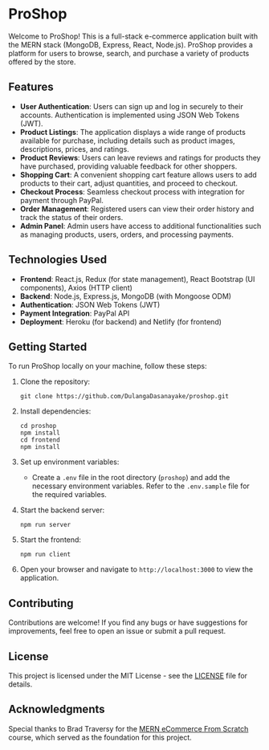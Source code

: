 # ProShop

Welcome to ProShop! This is a full-stack e-commerce application built with the MERN stack (MongoDB, Express, React, Node.js). ProShop provides a platform for users to browse, search, and purchase a variety of products offered by the store.

## Features

- **User Authentication**: Users can sign up and log in securely to their accounts. Authentication is implemented using JSON Web Tokens (JWT).
- **Product Listings**: The application displays a wide range of products available for purchase, including details such as product images, descriptions, prices, and ratings.
- **Product Reviews**: Users can leave reviews and ratings for products they have purchased, providing valuable feedback for other shoppers.
- **Shopping Cart**: A convenient shopping cart feature allows users to add products to their cart, adjust quantities, and proceed to checkout.
- **Checkout Process**: Seamless checkout process with integration for payment through PayPal.
- **Order Management**: Registered users can view their order history and track the status of their orders.
- **Admin Panel**: Admin users have access to additional functionalities such as managing products, users, orders, and processing payments.

## Technologies Used

- **Frontend**: React.js, Redux (for state management), React Bootstrap (UI components), Axios (HTTP client)
- **Backend**: Node.js, Express.js, MongoDB (with Mongoose ODM)
- **Authentication**: JSON Web Tokens (JWT)
- **Payment Integration**: PayPal API
- **Deployment**: Heroku (for backend) and Netlify (for frontend)

## Getting Started

To run ProShop locally on your machine, follow these steps:

1. Clone the repository:

   ```
   git clone https://github.com/DulangaDasanayake/proshop.git
   ```

2. Install dependencies:

   ```
   cd proshop
   npm install
   cd frontend
   npm install
   ```

3. Set up environment variables:
   - Create a `.env` file in the root directory (`proshop`) and add the necessary environment variables. Refer to the `.env.sample` file for the required variables.

4. Start the backend server:

   ```
   npm run server
   ```

5. Start the frontend:

   ```
   npm run client
   ```

6. Open your browser and navigate to `http://localhost:3000` to view the application.

## Contributing

Contributions are welcome! If you find any bugs or have suggestions for improvements, feel free to open an issue or submit a pull request.

## License

This project is licensed under the MIT License - see the [LICENSE](LICENSE) file for details.

## Acknowledgments

Special thanks to Brad Traversy for the [MERN eCommerce From Scratch](https://www.udemy.com/course/mern-ecommerce) course, which served as the foundation for this project.